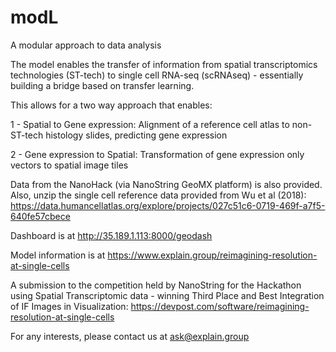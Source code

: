 # modL
A modular approach to data analysis 

The model enables the transfer of information from spatial transcriptomics technologies (ST-tech) to single cell RNA-seq (scRNAseq) - essentially building a bridge based on transfer learning.

This allows for a two way approach that enables:

1 - Spatial to Gene expression: Alignment of a reference cell atlas to non-ST-tech histology slides, predicting gene expression

2 - Gene expression to Spatial: Transformation of gene expression only vectors to spatial image tiles

Data from the NanoHack (via NanoString GeoMX platform) is also provided. 
Also, unzip the single cell reference data provided from Wu et al (2018): https://data.humancellatlas.org/explore/projects/027c51c6-0719-469f-a7f5-640fe57cbece

Dashboard is at
http://35.189.1.113:8000/geodash

Model information is at
https://www.explain.group/reimagining-resolution-at-single-cells

A submission to the competition held by NanoString for the Hackathon using Spatial Transcriptomic data - winning Third Place and Best Integration of IF Images in Visualization:
https://devpost.com/software/reimagining-resolution-at-single-cells

For any interests, please contact us at ask@explain.group

